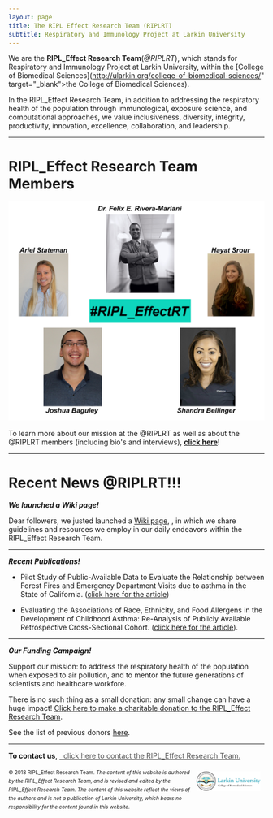 ```yaml
---
layout: page
title: The RIPL Effect Research Team (RIPLRT)
subtitle: Respiratory and Immunology Project at Larkin University
---
```


We are the **RIPL_Effect Research Team**(*@RIPLRT*), which stands for Respiratory and Immunology Project at Larkin University, within the [College of Biomedical Sciences](http://ularkin.org/college-of-biomedical-sciences/" target="_blank">the College of Biomedical Sciences). 

In the RIPL_Effect Research Team, in addition to addressing the respiratory health of the population through immunological, exposure science, and computational approaches, we value inclusiveness, diversity, integrity, productivity, innovation, excellence, collaboration, and leadership.

---
# RIPL_Effect Research Team Members

<a href="https://www.riplrt.com/about/">
  <img src="/img/RIPL_EffectRT.png" alt="RIPL_Effect Research Team" class="inline"/>
</a>

To learn more about our mission at the @RIPLRT as well as about the @RIPLRT members (including bio's and interviews), [**click here**](https://www.riplrt.com/about)!

---
# Recent News @RIPLRT!!!

***We launched a Wiki page!***

Dear followers, we justed launched a [Wiki page](https://wiki.riplrt.com), , in which we share guidelines and resources we employ in our daily endeavors within the RIPL_Effect Research Team.

---
***Recent Publications!***
 
 - Pilot Study of Public-Available Data to Evaluate the Relationship between Forest Fires and Emergency Department Visits due to asthma in the State of California. (<a href="http://dx.doi.org/10.12688/f1000research.15839.1" target="_blank">click here for the article</a>)

- Evaluating the Associations of Race, Ethnicity, and Food Allergens in the Development of Childhood Asthma: Re-Analysis of Publicly Available Retrospective Cross-Sectional Cohort. (<a href="http://dx.doi.org/10.12688/f1000research.15831.1" target="_blank">click here for the article</a>).

---
***Our Funding Campaign!***

Support our mission: to address the respiratory health of the population when exposed to air pollution, and to mentor the future generations of scientists and healthcare workfore.

There is no such thing as a small donation: any small change can have a huge impact! <a href="https://www.gofundme.com/advocate-for-the-ripleffect?sharetype=teams&member=275308&rcid=r01-153687396981-61436b19e158485d&pc=ot_co_campmgmt_w" target="_blank">Click here to make a charitable donation to the RIPL_Effect Research Team</a>.</p></div>

See the list of previous donors [here](https://www.riplrt.com/donors).

---
**To contact us**, 
<a href="mailto:contactus@riplrt.com" target="_blank" style="color:#515151;"><i class="fa fa-envelope" style="font-size:1em"></i> &nbsp; click here to contact the RIPL_Effect Research Team.<br></a>

<a href="http://ularkin.org/college-of-biomedical-sciences/">
  <img src="/img/LU-Biomed-Logo-Horizontal-1.png" alt="College of Biomedical Sciences at Larkin University" align="right" style="width: 25%; height: 25%; margin:8px"/>
</a>

<font size="1">&#169; 2018 RIPL_Effect Research Team. <i>The content of this website is authored by the RIPL_Effect Research Team, and is revised and edited by the RIPL_Effect Research Team. The content of this website reflect the views of the authors and is not a publication of Larkin University, which bears no responsibility for the content found in this website</i>.</font>




